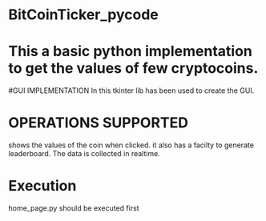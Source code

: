 # BitCoinTicker_pycode
# This a basic python implementation to get the values of few cryptocoins.
#GUI IMPLEMENTATION
In this tkinter lib has been used to create the GUI. 

# OPERATIONS SUPPORTED
shows the values of the coin when clicked.
it also has a facilty to generate leaderboard.
The data is collected in realtime.
# Execution
 home_page.py should be executed first
